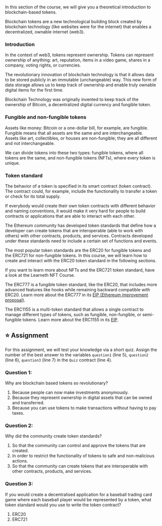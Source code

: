 In this section of the course, we will give you a theoretical introduction to blockchain-based tokens.

Blockchain tokens are a new technological building block created by blockchain technology (like websites were for the internet) that enables a decentralized, ownable internet (web3).

### Introduction
In the context of web3, tokens represent ownership. Tokens can represent ownership of anything: art, reputation, items in a video game, shares in a company, voting rights, or currencies.

The revolutionary innovation of blockchain technology is that it allows data to be stored publicly in an immutable (unchangeable) way.
This new form of data storage allows us to keep track of ownership and enable truly ownable digital items for the first time.

Blockchain Technology was originally invented to keep track of the ownership of Bitcoin, a decentralized digital currency and fungible token.

### Fungible and non-fungible tokens
Assets like money: Bitcoin or a one-dollar bill, for example, are fungible. Fungible means that all assets are the same and are interchangeable. Assets like art, collectibles, or houses are non-fungible; they are all different and not interchangeable.   

We can divide tokens into these two types: fungible tokens, where all tokens are the same, and non-fungible tokens (NFTs), where every token is unique.

### Token standard
The behavior of a token is specified in its smart contract (token contract). The contract could, for example, include the functionality to transfer a token or check for its total supply.

If everybody would create their own token contracts with different behavior and naming conventions, it would make it very hard for people to build contracts or applications that are able to interact with each other.

The Ethereum community has developed token standards that define how a developer can create tokens that are interoperable (able to work with others) with other contracts, products, and services. Contracts developed under these standards need to include a certain set of functions and events.

The most popular token standards are the ERC20 for fungible tokens and the ERC721 for non-fungible tokens. In this course, we will learn how to create and interact with the ERC20 token standard in the following sections.

If you want to learn more about NFTs and the ERC721 token standard, have a look at the Learneth NFT Course. 

The ERC777 is a fungible token standard, like the ERC20, that includes more advanced features like hooks while remaining backward compatible with ERC20. Learn more about the ERC777 in its <a href="https://eips.ethereum.org/EIPS/eip-777" target="_blank">EIP (Ethereum improvement proposal)</a>.

The ERC1155 is a multi-token standard that allows a single contract to manage different types of tokens, such as fungible, non-fungible, or semi-fungible tokens.
Learn more about the ERC1155 in its <a href="https://eips.ethereum.org/EIPS/eip-1155" target="_blank">EIP</a>.

## ⭐️ Assignment
For this assignment, we will test your knowledge via a short quiz.
Assign the number of the best answer to the variables `question1` (line 5), 
`question2` (line 6), `question3` (line 7) in the `Quiz` contract (line 4). 

### Question 1:
Why are blockchain based tokens so revolutionary?
1. Because people can now make investments anonymously. 
2. Because they represent ownership in digital assets that can be owned and transferred.
3. Because you can use tokens to make transactions without having to pay taxes.

### Question 2:
Why did the community create token standards?
1. So that the community can control and approve the tokens that are created.
2. In order to restrict the functionality of tokens to safe and non-malicious actions.
3. So that the community can create tokens that are interoperable with other contracts, products, and services.

### Question 3:
If you would create a decentralised application for a baseball trading card game where each baseball player would be represented by a token, what token standard would you use to write the token contract?
1. ERC20
2. ERC721
